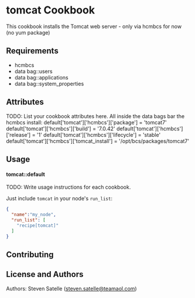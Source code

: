 tomcat Cookbook
===============
This cookbook installs the Tomcat web server - only via hcmbcs for now (no yum package)

Requirements
------------
- hcmbcs 
- data bag::users
- data bag::applications
- data bag::system_properties

	


Attributes
----------
TODO: List your cookbook attributes here.
All inside the data bags bar the hcmbcs install:
default['tomcat']['hcmbcs']['package'] = 'tomcat7'
default['tomcat']['hcmbcs']['build'] = '7.0.42'
default['tomcat']['hcmbcs']['release'] = '1'
default['tomcat']['hcmbcs']['lifecycle'] = 'stable'
default['tomcat']['hcmbcs']['tomcat_install'] = '/opt/bcs/packages/tomcat7'

Usage
-----
#### tomcat::default
TODO: Write usage instructions for each cookbook.


Just include `tomcat` in your node's `run_list`:

```json
{
  "name":"my_node",
  "run_list": [
    "recipe[tomcat]"
  ]
}
```

Contributing
------------


License and Authors
-------------------
Authors: 
	Steven Satelle (steven.satelle@teamaol.com)
